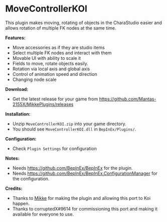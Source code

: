 # MoveControllerKOI

This plugin makes moving, rotating of objects in the CharaStudio easier and allows rotation of multiple FK nodes at the same time.

**Features:**  
* Move accessories as if they are studio items
* Select multiple FK nodes and interact with them
* Movable UI with ability to scale it
* Fields to move, rotate objects easily.
* Rotation via local axis and global axis
* Control of animation speed and direction
* Changing node scale

**Download:**  
* Get the latest release for your game from https://github.com/Mantas-2155X/MikkePlugins/releases  

**Installation:**  
* Unzip `MoveControllerKOI.zip` into your game directory.  
* You should see `MoveControllerKOI.dll` in `BepInEx/Plugins/`.  

**Configuration:**
* Check `Plugin Settings` for configuration

**Notes:**
* Needs https://github.com/BepInEx/BepInEx for the plugin.
* Needs https://github.com/BepInEx/BepInEx.ConfigurationManager for the configuration.

**Credits:**
* Thanks to [Mikke](https://bitbucket.org/mikkemikke/mikkeplugins/src/master/) for making the plugin and allowing this port to Koi happen.
* Thanks to corruptedX#9614 for commissioning this port and making it available for everyone to use.
